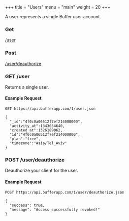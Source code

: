 +++
title = "Users"
menu = "main"
weight = 20
+++

A user represents a single Buffer user account.

### Get

[/user](#get-user)

### Post

[/user/deauthorize](#post-user-deauthorize)

### GET /user

Returns a single user.

#### Example Request

```
GET https://api.bufferapp.com/1/user.json

{
  "_id":"4f0c0a06512f7ef214000000",
  "activity_at":1343654640,
  "created_at":1326189062,
  "id":"4f0c0a06512f7ef214000000",
  "plan":"free",
  "timezone":"Asia/Tel_Aviv"
}
```

### POST /user/deauthorize

Deauthorize your client for the user.

#### Example Request

```
POST https://api.bufferapp.com/1/user/deauthorize.json

{
  "success": true,
  "message": "Access successfully revoked!"
}
```
